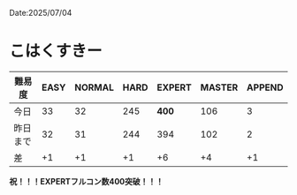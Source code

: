 Date:2025/07/04
# こはくすきー

|難易度| EASY | NORMAL | HARD | EXPERT | MASTER | APPEND |
| ---- | ---- | ---- | ---- | ---- | ---- | ---- |
|今日| 33 | 32 | 245 | **400** | 106 | 3 |
|昨日まで| 32 | 31 | 244 | 394 | 102 | 2 |
|差| +1 | +1 | +1 | +6 | +4 | +1 |

**祝！！！EXPERTフルコン数400突破！！！**
